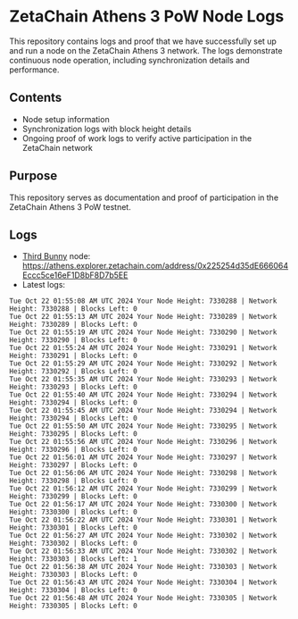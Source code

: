 # ZetaChain Athens 3 PoW Node Logs
This repository contains logs and proof that we have successfully set up and run a node on the ZetaChain Athens 3 network. The logs demonstrate continuous node operation, including synchronization details and performance.

## Contents
- Node setup information
- Synchronization logs with block height details
- Ongoing proof of work logs to verify active participation in the ZetaChain network

## Purpose
This repository serves as documentation and proof of participation in the ZetaChain Athens 3 PoW testnet.

## Logs

- [Third Bunny](https://thirdbunny.xyz/) node: https://athens.explorer.zetachain.com/address/0x225254d35dE666064Eccc5ce16eF1D8bF8D7b5EE
- Latest logs:
```
Tue Oct 22 01:55:08 AM UTC 2024 Your Node Height: 7330288 | Network Height: 7330288 | Blocks Left: 0
Tue Oct 22 01:55:13 AM UTC 2024 Your Node Height: 7330289 | Network Height: 7330289 | Blocks Left: 0
Tue Oct 22 01:55:19 AM UTC 2024 Your Node Height: 7330290 | Network Height: 7330290 | Blocks Left: 0
Tue Oct 22 01:55:24 AM UTC 2024 Your Node Height: 7330291 | Network Height: 7330291 | Blocks Left: 0
Tue Oct 22 01:55:29 AM UTC 2024 Your Node Height: 7330292 | Network Height: 7330292 | Blocks Left: 0
Tue Oct 22 01:55:35 AM UTC 2024 Your Node Height: 7330293 | Network Height: 7330293 | Blocks Left: 0
Tue Oct 22 01:55:40 AM UTC 2024 Your Node Height: 7330294 | Network Height: 7330294 | Blocks Left: 0
Tue Oct 22 01:55:45 AM UTC 2024 Your Node Height: 7330294 | Network Height: 7330294 | Blocks Left: 0
Tue Oct 22 01:55:50 AM UTC 2024 Your Node Height: 7330295 | Network Height: 7330295 | Blocks Left: 0
Tue Oct 22 01:55:56 AM UTC 2024 Your Node Height: 7330296 | Network Height: 7330296 | Blocks Left: 0
Tue Oct 22 01:56:01 AM UTC 2024 Your Node Height: 7330297 | Network Height: 7330297 | Blocks Left: 0
Tue Oct 22 01:56:06 AM UTC 2024 Your Node Height: 7330298 | Network Height: 7330298 | Blocks Left: 0
Tue Oct 22 01:56:12 AM UTC 2024 Your Node Height: 7330299 | Network Height: 7330299 | Blocks Left: 0
Tue Oct 22 01:56:17 AM UTC 2024 Your Node Height: 7330300 | Network Height: 7330300 | Blocks Left: 0
Tue Oct 22 01:56:22 AM UTC 2024 Your Node Height: 7330301 | Network Height: 7330301 | Blocks Left: 0
Tue Oct 22 01:56:27 AM UTC 2024 Your Node Height: 7330302 | Network Height: 7330302 | Blocks Left: 0
Tue Oct 22 01:56:33 AM UTC 2024 Your Node Height: 7330302 | Network Height: 7330303 | Blocks Left: 1
Tue Oct 22 01:56:38 AM UTC 2024 Your Node Height: 7330303 | Network Height: 7330303 | Blocks Left: 0
Tue Oct 22 01:56:43 AM UTC 2024 Your Node Height: 7330304 | Network Height: 7330304 | Blocks Left: 0
Tue Oct 22 01:56:48 AM UTC 2024 Your Node Height: 7330305 | Network Height: 7330305 | Blocks Left: 0
```
